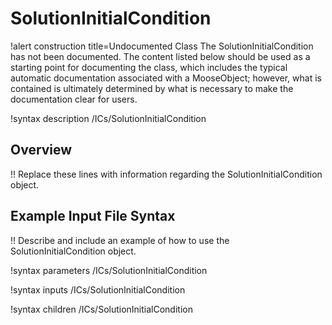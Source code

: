# SolutionInitialCondition

!alert construction title=Undocumented Class
The SolutionInitialCondition has not been documented. The content listed below should be used as a starting point for
documenting the class, which includes the typical automatic documentation associated with a
MooseObject; however, what is contained is ultimately determined by what is necessary to make the
documentation clear for users.

!syntax description /ICs/SolutionInitialCondition

## Overview

!! Replace these lines with information regarding the SolutionInitialCondition object.

## Example Input File Syntax

!! Describe and include an example of how to use the SolutionInitialCondition object.

!syntax parameters /ICs/SolutionInitialCondition

!syntax inputs /ICs/SolutionInitialCondition

!syntax children /ICs/SolutionInitialCondition
